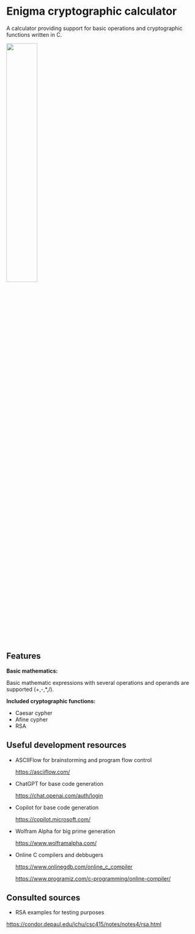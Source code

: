 # Enigma cryptographic calculator
A calculator providing support for basic operations and cryptographic functions written in C.

<a href="url"><img align="center" src="https://github.com/jordii222/CalculadoraRSA/assets/157251726/e56a6851-4070-4717-9501-5f033aba9385" align="left" width=40% height=40%></a>
<br clear="left"/>


## Features
**Basic mathematics:**

Basic mathematic expressions with several operations and operands are supported (+,-,*,/).

**Included cryptographic functions:**

* Caesar cypher
* Afine cypher
* RSA

## Useful development resources
* ASCIIFlow for brainstorming and program flow control

  https://asciiflow.com/

* ChatGPT for base code generation

  https://chat.openai.com/auth/login

* Copilot for base code generation

  https://copilot.microsoft.com/

* Wolfram Alpha for big prime generation

  https://www.wolframalpha.com/

* Online C compilers and debbugers
  
  https://www.onlinegdb.com/online_c_compiler
  
  https://www.programiz.com/c-programming/online-compiler/

## Consulted sources
* RSA examples for testing purposes

https://condor.depaul.edu/ichu/csc415/notes/notes4/rsa.html
